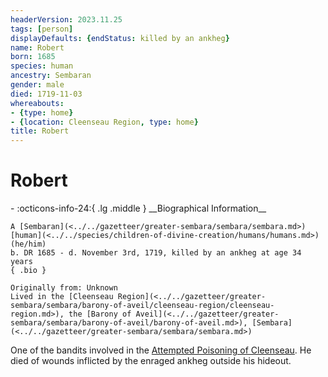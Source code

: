 ```yaml
---
headerVersion: 2023.11.25
tags: [person]
displayDefaults: {endStatus: killed by an ankheg}
name: Robert
born: 1685
species: human
ancestry: Sembaran
gender: male
died: 1719-11-03
whereabouts:
- {type: home}
- {location: Cleenseau Region, type: home}
title: Robert
---
```

# Robert
<div class="grid cards ext-narrow-margin ext-one-column" markdown>
- :octicons-info-24:{ .lg .middle } __Biographical Information__

    A [Sembaran](<../../gazetteer/greater-sembara/sembara/sembara.md>) [human](<../../species/children-of-divine-creation/humans/humans.md>) (he/him)  
    b. DR 1685 - d. November 3rd, 1719, killed by an ankheg at age 34 years  
    { .bio }

    Originally from: Unknown
    Lived in the [Cleenseau Region](<../../gazetteer/greater-sembara/sembara/barony-of-aveil/cleenseau-region/cleenseau-region.md>), the [Barony of Aveil](<../../gazetteer/greater-sembara/sembara/barony-of-aveil/barony-of-aveil.md>), [Sembara](<../../gazetteer/greater-sembara/sembara/sembara.md>)
</div>


One of the bandits involved in the [Attempted Poisoning of Cleenseau](<../../events/1700s/1719/11/attempted-poisoning-of-cleenseau.md>). He died of wounds inflicted by the enraged ankheg outside his hideout.